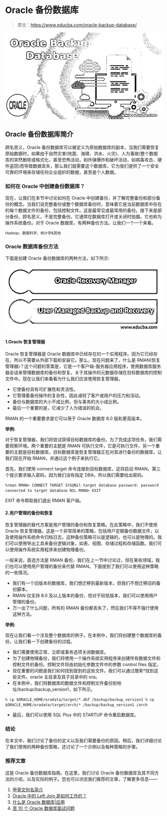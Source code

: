 # Oracle 备份数据库

> 原文：<https://www.educba.com/oracle-backup-database/>

![Oracle Backup Database](img/7424ed5e917acf22bb6645da93119311.png)



## Oracle 备份数据库简介

顾名思义，Oracle 备份数据库可以被定义为原始数据库的副本，当我们需要恢复原始数据时，如果由于自然灾害(地震、海啸、洪水、火灾)、人为事故(整个数据库的突然删除或格式化，甚至恐怖活动，如炸弹爆炸和破坏活动，如病毒攻击、硬件盗窃)而导致数据丢失，那么我们就需要这个数据库，它为我们提供了一个安全可靠的环境来存储任何企业组织的数据，甚至是个人数据。

### 如何在 Oracle 中创建备份数据库？

现在，让我们在本节中讨论如何在 Oracle 中创建备份，并了解完整备份和部分备份的概念。当我们说完整备份或整个数据库备份时，意味着它是当前数据库中存在的每个数据文件的备份，包括控制文件。这是最常见或最常用的备份。接下来是部分备份，顾名思义，不是完整备份。它通常在数据库打开或关闭时拍摄。它也称为操作系统备份。对于 Oracle 数据库，有两种备份方法。让我们一个一个来看。

<small>Hadoop、数据科学、统计学&其他</small>

### Oracle 数据库备份方法

下面是创建 Oracle 备份数据库的两种方法，如下所示:

![Methods of Oracle Backup Database](img/bc7f57bfc09cb05b0faa412893ca4bb4.png)



#### 1.Oracle 恢复管理器

Oracle 恢复管理器是 Oracle 数据库中已经存在的一个实用程序。因为它已经存在，所以不需要从外部下载和安装它。那么，现在问题来了，什么是 RMAN(恢复管理器)？这个问题的答案是，它是一个客户端-服务器应用程序，使用数据库服务器会话来管理数据库的备份和恢复。关于其操作的元数据存储在目标数据库的控制文件中。现在让我们来看看为什么我们应该使用恢复管理器。

*   它使备份具有可扩展性和灵活性。
*   它管理着备份操作的复杂性，因此减轻了客户或用户的压力和活动。
*   备份与数据库的大小不成比例，但与事务的大小成比例。
*   最后一个重要的是，它减少了人为错误的机会。

RMAN 的一个重要要求是它可以用于 Oracle 数据库 8.0 版和更高版本。

**举例:**

对于恢复管理器，我们将尝试获得目标数据库的备份。为了完成这项任务，我们需要观察环境。两个重要的主题是 RMAN 可执行文件，它是可执行文件，另一个重要的主题是目标数据库。目标数据库是恢复管理器正在对其进行备份的数据库。让我们现在开始 RMAN，并通过这个例子来执行它。

首先，我们使用 connect target 命令连接到目标数据库，这将启动 RMAN。第三个提示要求输入密码，因为我们没有指定 DBA，所以我们需要给出密码。

`%rman
RMAN> CONNECT TARGET SYS@Nil
target database password: password
connected to target database NIL
RMAN> EXIT`

EXIT 命令帮助我们退出 RMAN 客户端。

#### 2.用户管理的备份和恢复

恢复管理器的替代方案是用户管理的备份和恢复策略。在此策略中，我们不使用 Oracle 恢复管理器。这是一个非常简单的策略，包括用户定期备份数据文件，以及使用操作系统命令归档日志。这种备份策略可以是逻辑的，也可以是物理的。我们可以使用导出工具来备份逻辑对象，如表、视图、存储过程和存储函数。我们可以使用操作系统实用程序来创建物理备份。

一般来说，首选方法是 RMAN 备份，我们在上一节中讨论过，但在某些领域，我们也可以使用用户管理的备份来代替 RMAN。下面提到了我们可以使用这种策略的一些情况。

*   我们有一个旧版本的数据库，我们想迁移到最新版本，但我们不想迁移旧的备份脚本。
*   RMAN 仅支持 8.0 及以上版本的备份，但对于较低版本，我们可以使用用户管理的备份。
*   万一出了什么问题，所有的 RMAN 备份都丢失了，然后我们不得不强行使用这种方法。

**举例:**

现在让我们看一个涉及整个数据库的例子。在本例中，我们将创建整个数据库的备份。让我们看一下创建备份的过程。

*   我们需要使用正常、立即或事务选项关闭数据库。
*   为了创建物理备份，我们将使用一个操作系统实用程序来创建所有数据文件和控制文件的备份。控制文件将由初始化参数文件中的参数 control files 指定。
*   现在重要的问题是我们如何找到提到的这些文件。我们可以通过搜索*找到这些文件。oracle 主目录及其子目录中的 ora。
*   在本例中，我们将数据库的数据文件和控制文件备份到地址/backup/backup_version1，如下所示。

`% cp $ORACLE_HOME/oradata/target/*.dbf /backup/backup_version1
% cp $ORACLE_HOME/oradata/target/arch/* /backup/backup_version1 /arch`

*   最后，我们可以使用 SQL Plus 中的 STARTUP 命令重启数据库。

### 结论

在本文中，我们讨论了备份的定义以及我们需要备份的原因。稍后，我们详细讨论了我们使用的两种备份策略，还讨论了一个示例以及每种策略的步骤。

### 推荐文章

这是 Oracle 备份数据库指南。在这里，我们讨论 Oracle 备份数据库及其不同方法的介绍，以及实际的例子。您也可以浏览我们推荐的文章，了解更多信息——

1.  [甲骨文别名简介](https://www.educba.com/oracle-aliases/)
2.  [Oracle 中的 Left Join 是如何工作的？](https://www.educba.com/left-join-in-oracle/)
3.  [什么是 Oracle 数据库|应用](https://www.educba.com/what-is-oracle-database/)
4.  [至 10 个 Oracle 数据库面试问题](https://www.educba.com/oracle-database-interview-questions/)





